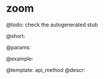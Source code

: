 zoom
=============


@todo:
	check the autogenerated stub

@short:
	

@params:





@example:

@template:	api_method
@descr:

